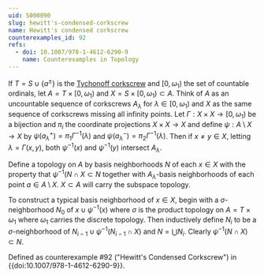 ```yaml
---
uid: S000090
slug: hewitt's-condensed-corkscrew
name: Hewitt's condensed corkscrew
counterexamples_id: 92
refs:
  - doi: 10.1007/978-1-4612-6290-9 
    name: Counterexamples in Topology
---
```

If $T = S \cup \{a^\pm\}$ is the [Tychonoff corkscrew](/brubeck/spaces/tychonoff-corkscrew/) and $[0,\omega_1)$ the set of countable ordinals, let $A = T \times [0,\omega_1)$ and $X = S \times [0,\omega_1) \subset A$. Think of $A$ as an uncountable sequence of corkscrews $A_\lambda$ for $\lambda \in [0,\omega_1)$ and $X$ as the same sequence of corkscrews missing all infinity points. Let $\Gamma:X \times X \rightarrow [0,\omega_1)$ be a bijection and $\pi_i$ the coordinate projections $X \times X \rightarrow X$ and define $\psi: A \setminus X \rightarrow X$ by $\psi(a^+_\lambda) = \pi_1 \Gamma^{-1}(\lambda)$ and $\psi(a^-_\lambda) = \pi_2 \Gamma^{-1}(\lambda)$. Then if $x \neq y \in X$,
letting $\lambda = \Gamma(x,y)$, both $\psi^{-1}(x)$ and $\psi^{-1}(y)$ intersect $A_\lambda$.

Define a topology on $A$ by basis neighborhoods $N$ of each $x \in X$ with the property that $\psi^{-1}(N \cap X \subset N$ together with $A_\lambda$-basis neighborhoods of each point $a \in A \setminus X$. $X \subset A$ will carry the subspace topology.

To construct a typical basis neighborhood of $x \in X$, begin with a $\sigma$-neighborhood $N_0$ of $x \cup \psi^{-1}(x)$ where $\sigma$ is the product topology on $A = T \times \omega_1$ where $\omega_1$ carries the discrete topology. Then inductively define $N_i$ to be a $\sigma$-neighborhood of $N_{i-1} \cup \psi^{-1}(N_{i-1} \cap X)$ and $N = \bigcup N_i$. Clearly $\psi^{-1}(N \cap X) \subset N$.

Defined as counterexample #92 ("Hewitt's Condensed Corkscrew")
in {{doi:10.1007/978-1-4612-6290-9}}.
